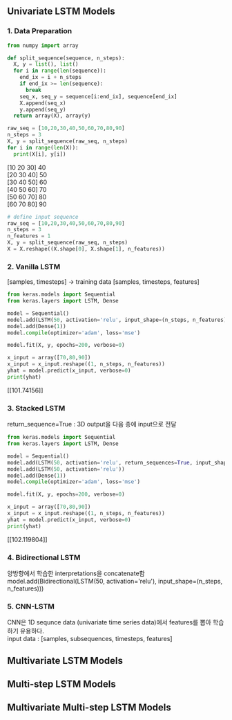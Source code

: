 ## Univariate LSTM Models   
###  
### 1. Data Preparation   
```python
from numpy import array

def split_sequence(sequence, n_steps):
  X, y = list(), list()
  for i in range(len(sequence)):
    end_ix = i + n_steps
    if end_ix >= len(sequence):
      break
    seq_x, seq_y = sequence[i:end_ix], sequence[end_ix]
    X.append(seq_x)
    y.append(seq_y)
  return array(X), array(y)

raw_seq = [10,20,30,40,50,60,70,80,90]
n_steps = 3
X, y = split_sequence(raw_seq, n_steps)
for i in range(len(X)):
  print(X[i], y[i])
```
[10 20 30] 40   
[20 30 40] 50   
[30 40 50] 60   
[40 50 60] 70   
[50 60 70] 80   
[60 70 80] 90   
 
```python   
# define input sequence
raw_seq = [10,20,30,40,50,60,70,80,90]
n_steps = 3
n_features = 1
X, y = split_sequence(raw_seq, n_steps)
X = X.reshape((X.shape[0], X.shape[1], n_features))
```
### 2. Vanilla LSTM  
[samples, timesteps] -> training data [samples, timesteps, features]   
```python
from keras.models import Sequential
from keras.layers import LSTM, Dense

model = Sequential()
model.add(LSTM(50, activation='relu', input_shape=(n_steps, n_features)))
model.add(Dense(1))
model.compile(optimizer='adam', loss='mse')

model.fit(X, y, epochs=200, verbose=0)

x_input = array([70,80,90])
x_input = x_input.reshape((1, n_steps, n_features))
yhat = model.predict(x_input, verbose=0)
print(yhat)
```
[[101.74156]]   
### 3. Stacked LSTM  
return_sequence=True : 3D output을 다음 층에 input으로 전달   
```python
from keras.models import Sequential
from keras.layers import LSTM, Dense

model = Sequential()
model.add(LSTM(50, activation='relu', return_sequences=True, input_shape=(n_steps, n_features)))
model.add(LSTM(50, activation='relu'))
model.add(Dense(1))
model.compile(optimizer='adam', loss='mse')

model.fit(X, y, epochs=200, verbose=0)

x_input = array([70,80,90])
x_input = x_input.reshape((1, n_steps, n_features))
yhat = model.predict(x_input, verbose=0)
print(yhat)
```
[[102.119804]]   
### 4. Bidirectional LSTM   
양방향에서 학습한 interpretations을 concatenate함   
model.add(Bidirectional(LSTM(50, activation='relu'), input_shape=(n_steps, n_features)))   
### 5. CNN-LSTM   
CNN은 1D sequnce data (univariate time series data)에서 features를 뽑아 학습하기 유용하다.   
input data : [samples, subsequences, timesteps, features]   
## Multivariate LSTM Models   

## Multi-step LSTM Models   

## Multivariate Multi-step LSTM Models   

